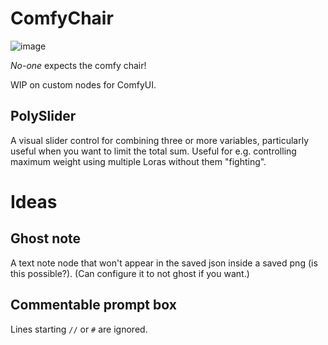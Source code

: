 # ComfyChair

![image](https://github.com/alexhunsley/comfy-chair/assets/793071/aa2abb91-ffae-47a9-8f70-f7551beed88c)


*No-one* expects the comfy chair!

WIP on custom nodes for ComfyUI.

## PolySlider

A visual slider control for combining three or more variables, particularly useful when you want to limit the total sum. Useful for e.g. controlling maximum weight using multiple Loras without them "fighting".

# Ideas

## Ghost note

A text note node that won't appear in the saved json inside a saved png (is this possible?). (Can configure it to not ghost if you want.)

## Commentable prompt box

Lines starting `//` or `#` are ignored.

 

